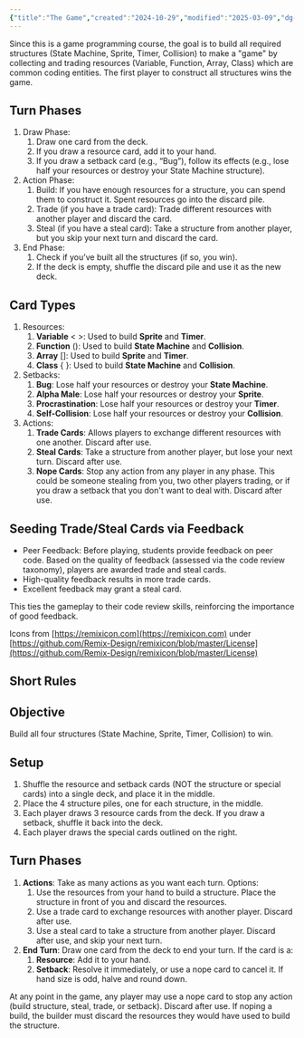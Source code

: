 ```yaml
---
{"title":"The Game","created":"2024-10-29","modified":"2025-03-09","dg-publish":true,"permalink":"/50-works/research/the-game/","dgPassFrontmatter":true,"updated":"2025-03-09"}
---
```



Since this is a game programming course, the goal is to build all required structures (State Machine, Sprite, Timer, Collision) to make a "game" by collecting and trading resources (Variable, Function, Array, Class) which are common coding entities. The first player to construct all structures wins the game.

## Turn Phases

1. Draw Phase:
	1. Draw one card from the deck.
	2. If you draw a resource card, add it to your hand.
	3. If you draw a setback card (e.g., “Bug”), follow its effects (e.g., lose half your resources or destroy your State Machine structure).
2. Action Phase:
	1. Build: If you have enough resources for a structure, you can spend them to construct it. Spent resources go into the discard pile.
	2. Trade (if you have a trade card): Trade different resources with another player and discard the card.
	3. Steal (if you have a steal card): Take a structure from another player, but you skip your next turn and discard the card.
3. End Phase:
	1. Check if you’ve built all the structures (if so, you win).
	2. If the deck is empty, shuffle the discard pile and use it as the new deck.

## Card Types

1. Resources:
	1. **Variable** < >: Used to build **Sprite** and **Timer**.
	2. **Function** (): Used to build **State Machine** and **Collision**.
	3. **Array** []: Used to build **Sprite** and **Timer**.
	4. **Class** { }: Used to build **State Machine** and **Collision**.
2. Setbacks:
	1. **Bug**: Lose half your resources or destroy your **State Machine**.
	2. **Alpha Male**: Lose half your resources or destroy your **Sprite**.
	3. **Procrastination**: Lose half your resources or destroy your **Timer**.
	4. **Self-Collision**: Lose half your resources or destroy your **Collision**.
3. Actions:
	1. **Trade Cards**: Allows players to exchange different resources with one another. Discard after use.
	2. **Steal Cards**: Take a structure from another player, but lose your next turn. Discard after use.
	3. **Nope Cards**: Stop any action from any player in any phase. This could be someone stealing from you, two other players trading, or if you draw a setback that you don't want to deal with. Discard after use.

## Seeding Trade/Steal Cards via Feedback

- Peer Feedback: Before playing, students provide feedback on peer code. Based on the quality of feedback (assessed via the code review taxonomy), players are awarded trade and steal cards.
- High-quality feedback results in more trade cards.
- Excellent feedback may grant a steal card.

This ties the gameplay to their code review skills, reinforcing the importance of good feedback.

Icons from [https://remixicon.com](https://remixicon.com) under [https://github.com/Remix-Design/remixicon/blob/master/License](https://github.com/Remix-Design/remixicon/blob/master/License)

## Short Rules

## Objective

Build all four structures (State Machine, Sprite, Timer, Collision) to win.

## Setup

1. Shuffle the resource and setback cards (NOT the structure or special cards) into a single deck, and place it in the middle.
2. Place the 4 structure piles, one for each structure, in the middle.
3. Each player draws 3 resource cards from the deck. If you draw a setback, shuffle it back into the deck.
4. Each player draws the special cards outlined on the right.

## Turn Phases

1. **Actions**: Take as many actions as you want each turn. Options:
	1. Use the resources from your hand to build a structure. Place the structure in front of you and discard the resources.
	2. Use a trade card to exchange resources with another player. Discard after use.
	3. Use a steal card to take a structure from another player. Discard after use, and skip your next turn.
2. **End Turn**: Draw one card from the deck to end your turn. If the card is a:
	1. **Resource**: Add it to your hand.
	2. **Setback**: Resolve it immediately, or use a nope card to cancel it. If hand size is odd, halve and round down.

At any point in the game, any player may use a nope card to stop any action (build structure, steal, trade, or setback). Discard after use. If noping a build, the builder must discard the resources they would have used to build the structure.
